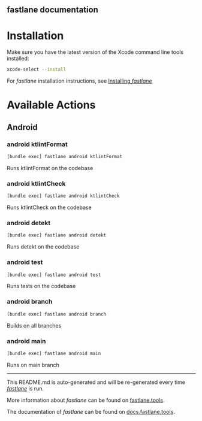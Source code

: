 fastlane documentation
----

# Installation

Make sure you have the latest version of the Xcode command line tools installed:

```sh
xcode-select --install
```

For _fastlane_ installation instructions, see [Installing _fastlane_](https://docs.fastlane.tools/#installing-fastlane)

# Available Actions

## Android

### android ktlintFormat

```sh
[bundle exec] fastlane android ktlintFormat
```

Runs ktlintFormat on the codebase

### android ktlintCheck

```sh
[bundle exec] fastlane android ktlintCheck
```

Runs ktlintCheck on the codebase

### android detekt

```sh
[bundle exec] fastlane android detekt
```

Runs detekt on the codebase

### android test

```sh
[bundle exec] fastlane android test
```

Runs tests on the codebase

### android branch

```sh
[bundle exec] fastlane android branch
```

Builds on all branches

### android main

```sh
[bundle exec] fastlane android main
```

Runs on main branch

----

This README.md is auto-generated and will be re-generated every time [_fastlane_](https://fastlane.tools) is run.

More information about _fastlane_ can be found on [fastlane.tools](https://fastlane.tools).

The documentation of _fastlane_ can be found on [docs.fastlane.tools](https://docs.fastlane.tools).

